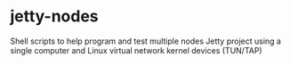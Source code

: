 # jetty-nodes

Shell scripts to help program and test multiple nodes Jetty project using a single computer and Linux virtual network kernel devices (TUN/TAP)
